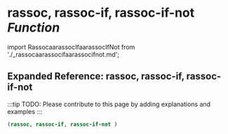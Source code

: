 # **rassoc, rassoc-if, rassoc-if-not** *Function*

import RassocaarassocIfaarassocIfNot from './_rassocaarassocifaarassocifnot.md';

<RassocaarassocIfaarassocIfNot />

## Expanded Reference: rassoc, rassoc-if, rassoc-if-not

:::tip
TODO: Please contribute to this page by adding explanations and examples
:::

```lisp
(rassoc, rassoc-if, rassoc-if-not )
```
